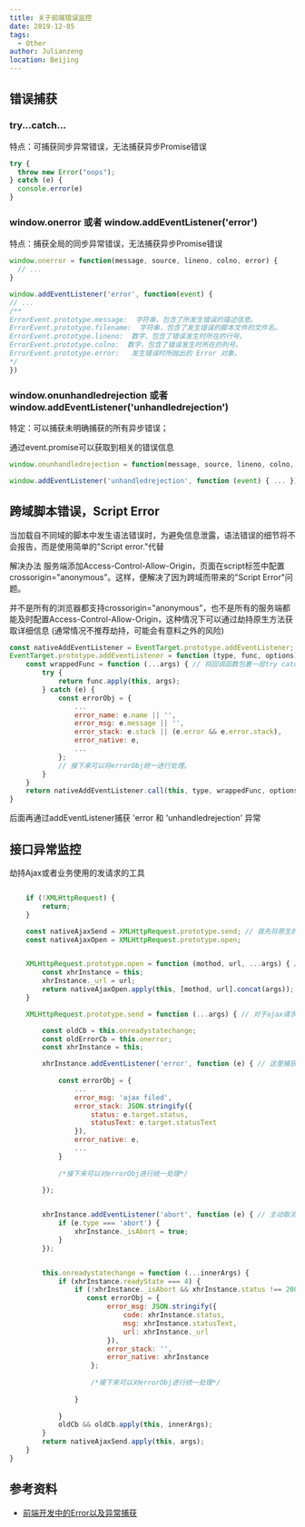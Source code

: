 ```yaml
---
title: 关于前端错误监控
date: 2019-12-05
tags: 
  - Other
author: Julianzeng
location: Beijing  
---
```



## 错误捕获

### try...catch...

特点：可捕获同步异常错误，无法捕获异步Promise错误

```js
try {
  throw new Error("oops");
} catch (e) {
  console.error(e)
}
```

### window.onerror 或者 window.addEventListener('error')

特点：捕获全局的同步异常错误，无法捕获异步Promise错误
```js
window.onerror = function(message, source, lineno, colno, error) { 
  // ...
}
```

```js
window.addEventListener('error', function(event) { 
// ... 
/**
ErrorEvent.prototype.message:  字符串，包含了所发生错误的描述信息。
ErrorEvent.prototype.filename:  字符串，包含了发生错误的脚本文件的文件名。
ErrorEvent.prototype.lineno:  数字，包含了错误发生时所在的行号。
ErrorEvent.prototype.colno:  数字，包含了错误发生时所在的列号。
ErrorEvent.prototype.error:   发生错误时所抛出的 Error 对象。
*/
})
```

### window.onunhandledrejection 或者 window.addEventListener('unhandledrejection')

特定：可以捕获未明确捕获的所有异步错误；

通过event.promise可以获取到相关的错误信息

```js
window.onunhandledrejection = function(message, source, lineno, colno, error) { }
```
```js
window.addEventListener('unhandledrejection', function (event) { ... });
```

## 跨域脚本错误，Script Error

当加载自不同域的脚本中发生语法错误时，为避免信息泄露，语法错误的细节将不会报告，而是使用简单的"Script error."代替

解决办法
服务端添加Access-Control-Allow-Origin，页面在script标签中配置 crossorigin="anonymous"。这样，便解决了因为跨域而带来的"Script Error"问题。

并不是所有的浏览器都支持crossorigin="anonymous"，也不是所有的服务端都能及时配置Access-Control-Allow-Origin，这种情况下可以通过劫持原生方法获取详细信息 (通常情况不推荐劫持，可能会有意料之外的风险)
```js
const nativeAddEventListener = EventTarget.prototype.addEventListener; // 先将原生方法保存起来。
EventTarget.prototype.addEventListener = function (type, func, options) { // 重写原生方法。
    const wrappedFunc = function (...args) { // 将回调函数包裹一层try catch
        try { 
			return func.apply(this, args);
		} catch (e) {
			const errorObj = {
                ...
                error_name: e.name || '',
				error_msg: e.message || '',
				error_stack: e.stack || (e.error && e.error.stack),
				error_native: e,
                ...
			};
            // 接下来可以将errorObj统一进行处理。
        }
    }
    return nativeAddEventListener.call(this, type, wrappedFunc, options); // 调用原生的方法，保证addEventListener正确执行
}

```

后面再通过addEventListener捕获 'error 和 'unhandledrejection' 异常

## 接口异常监控

劫持Ajax或者业务使用的发请求的工具

```js

    if (!XMLHttpRequest) {
        return;
    }

    const nativeAjaxSend = XMLHttpRequest.prototype.send; // 首先将原生的方法保存。
    const nativeAjaxOpen = XMLHttpRequest.prototype.open;


    XMLHttpRequest.prototype.open = function (mothod, url, ...args) { // 劫持open方法，是为了拿到请求的url
        const xhrInstance = this; 
        xhrInstance._url = url;
        return nativeAjaxOpen.apply(this, [mothod, url].concat(args));
    }

    XMLHttpRequest.prototype.send = function (...args) { // 对于ajax请求的监控，主要是在send方法里处理。

        const oldCb = this.onreadystatechange;
        const oldErrorCb = this.onerror;
        const xhrInstance = this;

        xhrInstance.addEventListener('error', function (e) { // 这里捕获到的error是一个ProgressEvent。e.target 的值为 XMLHttpRequest的实例。当网络错误(ajax并没有发出去)或者发生跨域的时候，会触发XMLHttpRequest的error, 此时，e.target.status 的值为:0，e.target.statusText 的值为:''
          
            const errorObj = {
                ...
                error_msg: 'ajax filed',
                error_stack: JSON.stringify({
                    status: e.target.status,
                    statusText: e.target.statusText
                }),
                error_native: e,
                ...
            }
          
            /*接下来可以对errorObj进行统一处理*/
          
        });


        xhrInstance.addEventListener('abort', function (e) { // 主动取消ajax的情况需要标注，否则可能会产生误报
            if (e.type === 'abort') { 
                xhrInstance._isAbort = true;
            }
        });


        this.onreadystatechange = function (...innerArgs) {
            if (xhrInstance.readyState === 4) {
                if (!xhrInstance._isAbort && xhrInstance.status !== 200) { // 请求不成功时，拿到错误信息
                   const errorObj = {
                        error_msg: JSON.stringify({
                            code: xhrInstance.status,
                            msg: xhrInstance.statusText,
                            url: xhrInstance._url
                        }),
                        error_stack: '',
                        error_native: xhrInstance
                    };
                    
                    /*接下来可以对errorObj进行统一处理*/
                    
                }
                
            }
            oldCb && oldCb.apply(this, innerArgs);
        }
        return nativeAjaxSend.apply(this, args);
    }
}

```
<!-- ## sourceMap错误定位
todo...

## vue中的错误捕获

## react中的错误捕获 -->



## 参考资料
* [前端开发中的Error以及异常捕获](https://juejin.im/post/5c2d60616fb9a049dc025c39)